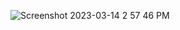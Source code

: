 ![Screenshot 2023-03-14 2 57 46 PM](https://user-images.githubusercontent.com/83523587/225109658-c8a99318-2f3a-4f3c-85db-df8840e10cec.png)
